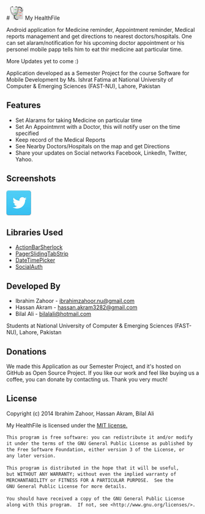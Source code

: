 #![](https://raw.githubusercontent.com/ibrahimzahoor/MyHealthFile/master/res/drawable-ldpi/ic_launcher.png) My HealthFile


Android application for Medicine reminder, Appointment reminder, Medical reports management and get directions to nearest doctors/hospitals. One can set alaram/notification for his upcoming doctor appointment or his personel mobile papp tells him to eat thir medicine aat particular time.

More Updates yet to come :) 

Application developed as a Semester Project for the course Software for Mobile Development by Ms. Ishrat Fatima
at National University of Computer & Emerging Sciences (FAST-NU), Lahore, Pakistan

##    Features

* Set Alarams for taking Medicine on particular time
* Set An Appointmrnt with a Doctor, this will notify user on the time specified
* Keep record of the Medical Reports
* See Nearby Doctors/Hospitals on the map and get Directions
* Share your updates on Social networks Facebook, LinkedIn, Twitter, Yahoo.


##    Screenshots
![Alt,mk text](https://raw.githubusercontent.com/ibrahimzahoor/MyHealthFile/master/res/drawable/icon_twitter.png "Optional title jjhh")


##    Libraries Used

* [ActionBarSherlock](https://github.com/JakeWharton/ActionBarSherlock)
* [PagerSlidingTabStrip](https://github.com/astuetz/PagerSlidingTabStrip)
* [DateTimePicker](https://github.com/flavienlaurent/datetimepicker)
* [SocialAuth](https://github.com/3pillarlabs/socialauth-android)


##    Developed By

* Ibrahim Zahoor - <ibrahimzahoor.nu@gmail.com>
* Hassan Akram - <hassan.akram3282@gmail.com>
* Bilal Ali - <bilalali@hotmail.com>

Students at National University of Computer & Emerging Sciences (FAST-NU), Lahore, Pakistan

##    Donations
We made this Application as our Semester Project, and it's hosted on GitHub as Open Source Project. If you like our work and feel like buying us a coffee, you can donate by contacting us. Thank you very much!


##    License

Copyright (c) 2014 Ibrahim Zahoor, Hassan Akram, Bilal Ali

  My HealthFile is licensed under the [MIT license.](http://opensource.org/licenses/MIT)

    This program is free software: you can redistribute it and/or modify
    it under the terms of the GNU General Public License as published by
    the Free Software Foundation, either version 3 of the License, or
    any later version.

    This program is distributed in the hope that it will be useful,
    but WITHOUT ANY WARRANTY; without even the implied warranty of
    MERCHANTABILITY or FITNESS FOR A PARTICULAR PURPOSE.  See the
    GNU General Public License for more details.

    You should have received a copy of the GNU General Public License
    along with this program.  If not, see <http://www.gnu.org/licenses/>.
